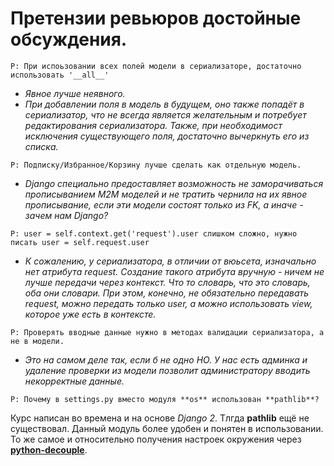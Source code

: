 # Претензии ревьюров достойные обсуждения.
```
Р: При испоьзовании всех полей модели в сериализаторе, достаточно использовать '__all__' 
```
- *Явное лучше неявного.*
- *При добавлении поля в модель в будущем, оно также попадёт в сериализатор, что не всегда является желательным и потребует редактирования сериализатора.
Также, при необходимост исключения существующего поля, достаточно вычеркнуть его из списка.*

```
Р: Подписку/Избранное/Корзину лучше сделать как отдельную модель.
```
- *Django специально предоставляет возможность не заморачиваться прописыванием М2М моделей и не тратить чернила на их явное прописывание, если эти модели состоят только из FK, а иначе - зачем нам Django?*

```
Р: user = self.context.get('request').user слишком сложно, нужно писать user = self.request.user  
```
- *К сожалению, у сериализатора, в отличии от вюьсета, изначально нет атрибута request. Создание такого атрибута вручную - ничем не лучше передачи через контекст. Что то словарь, что это словарь, оба они словари.
При этом, конечно, не обязательно передавать request, можно передать только user, а можно использовать view, которое уже есть в контексте.*

```
Р: Проверять вводные данные нужно в методах валидации сериализатора, а не в модели.
```
- *Это на самом деле так, если б не одно НО. У нас есть админка и удаление проверки из модели позволит администратору вводить некорректные данные.*

```
P: Почему в settings.py вместо модуля **os** использован **pathlib**?
```
Курс написан во времена и на основе *Django 2*. Тлгда **pathlib** ещё не существовал. Данный модуль более удобен и понятен в использовании.
То же самое и относительно получения настроек окружения через **[python-decouple](https://pypi.org/project/python-decouple/)**.
